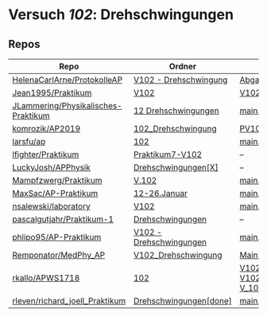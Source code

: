 # Versuch *102*: Drehschwingungen

## Repos

|                                       Repo                                       |                                                      Ordner                                                      |                                                                                                                                                                                            PDFs                                                                                                                                                                                            |
|----------------------------------------------------------------------------------|------------------------------------------------------------------------------------------------------------------|--------------------------------------------------------------------------------------------------------------------------------------------------------------------------------------------------------------------------------------------------------------------------------------------------------------------------------------------------------------------------------------------|
|[HelenaCarlArne/ProtokolleAP](../repo/HelenaCarlArne/ProtokolleAP)                |[V102 - Drehschwingung](https://github.com/HelenaCarlArne/ProtokolleAP/tree/master/V102%20-%20Drehschwingung)     |[Abgabe.pdf](https://docs.google.com/viewer?url=https://raw.githubusercontent.com/NicoWeio/awesome-ap-pdfs/main/HelenaCarlArne%E2%88%95ProtokolleAP/102/Abgabe.pdf) \*                                                                                                                                                                                                                      |
|[Jean1995/Praktikum](../repo/Jean1995/Praktikum)                                  |[V102](https://github.com/Jean1995/Praktikum/tree/master/V102)                                                    |[V102.pdf](https://docs.google.com/viewer?url=https://raw.githubusercontent.com/Jean1995/Praktikum/master/Protokolle_Fertig/V102.pdf)                                                                                                                                                                                                                                                       |
|[JLammering/Physikalisches-Praktikum](../repo/JLammering/Physikalisches-Praktikum)|[12 Drehschwingungen](https://github.com/JLammering/Physikalisches-Praktikum/tree/master/12%20Drehschwingungen)   |[main.pdf](https://docs.google.com/viewer?url=https://raw.githubusercontent.com/NicoWeio/awesome-ap-pdfs/main/JLammering%E2%88%95Physikalisches-Praktikum/102/main.pdf) \*                                                                                                                                                                                                                  |
|[komrozik/AP2019](../repo/komrozik/AP2019)                                        |[102_Drehschwingung](https://github.com/komrozik/AP2019/tree/master/102_Drehschwingung)                           |[PV102_Rueckgabe.pdf](https://docs.google.com/viewer?url=https://raw.githubusercontent.com/komrozik/AP2019/master/102_Drehschwingung/PV102_Rueckgabe.pdf)                                                                                                                                                                                                                                   |
|[larsfu/ap](../repo/larsfu/ap)                                                    |[102](https://github.com/larsfu/ap/tree/master/102)                                                               |[main.pdf](https://docs.google.com/viewer?url=https://raw.githubusercontent.com/NicoWeio/awesome-ap-pdfs/main/larsfu%E2%88%95ap/102/main.pdf) \*                                                                                                                                                                                                                                            |
|[lfighter/Praktikum](../repo/lfighter/Praktikum)                                  |[Praktikum7-V102](https://github.com/lfighter/Praktikum/tree/master/Praktikum7-V102)                              |–                                                                                                                                                                                                                                                                                                                                                                                           |
|[LuckyJosh/APPhysik](../repo/LuckyJosh/APPhysik)                                  |[Drehschwingungen[X]](https://github.com/LuckyJosh/APPhysik/tree/master/Drehschwingungen%5BX%5D)                  |–                                                                                                                                                                                                                                                                                                                                                                                           |
|[Mampfzwerg/Praktikum](../repo/Mampfzwerg/Praktikum)                              |[V.102](https://github.com/Mampfzwerg/Praktikum/tree/master/V.102)                                                |[main.pdf](https://docs.google.com/viewer?url=https://raw.githubusercontent.com/Mampfzwerg/Praktikum/master/V.102/latex-template/main.pdf)                                                                                                                                                                                                                                                  |
|[MaxSac/AP-Praktikum](../repo/MaxSac/AP-Praktikum)                                |[12-26.Januar](https://github.com/MaxSac/AP-Praktikum/tree/master/12-26.Januar)                                   |[main.pdf](https://docs.google.com/viewer?url=https://raw.githubusercontent.com/MaxSac/AP-Praktikum/master/12-26.Januar/build/main.pdf)                                                                                                                                                                                                                                                     |
|[nsalewski/laboratory](../repo/nsalewski/laboratory)                              |[V102](https://github.com/nsalewski/laboratory/tree/master/V102)                                                  |[main.pdf](https://docs.google.com/viewer?url=https://raw.githubusercontent.com/NicoWeio/awesome-ap-pdfs/main/nsalewski%E2%88%95laboratory/102/main.pdf) \*                                                                                                                                                                                                                                 |
|[pascalgutjahr/Praktikum-1](../repo/pascalgutjahr/Praktikum-1)                    |[Drehschwingungen](https://github.com/pascalgutjahr/Praktikum-1/tree/master/Drehschwingungen)                     |–                                                                                                                                                                                                                                                                                                                                                                                           |
|[phlipo95/AP-Praktikum](../repo/phlipo95/AP-Praktikum)                            |[V102 - Drehschwingungen](https://github.com/phlipo95/AP-Praktikum/tree/master/V102%20-%20Drehschwingungen)       |[main.pdf](https://docs.google.com/viewer?url=https://raw.githubusercontent.com/NicoWeio/awesome-ap-pdfs/main/phlipo95%E2%88%95AP-Praktikum/102/main.pdf) \*                                                                                                                                                                                                                                |
|[Remponator/MedPhy_AP](../repo/Remponator/MedPhy_AP)                              |[V102_Drehschwingung](https://github.com/Remponator/MedPhy_AP/tree/master/V102_Drehschwingung)                    |[Main.pdf](https://docs.google.com/viewer?url=https://raw.githubusercontent.com/Remponator/MedPhy_AP/master/V102_Drehschwingung/Main.pdf)                                                                                                                                                                                                                                                   |
|[rkallo/APWS1718](../repo/rkallo/APWS1718)                                        |[102](https://github.com/rkallo/APWS1718/tree/master/102)                                                         |[V102-Protokoll.pdf](https://docs.google.com/viewer?url=https://raw.githubusercontent.com/rkallo/APWS1718/master/102/V102-Protokoll.pdf)<br/>[V102.pdf](https://docs.google.com/viewer?url=https://raw.githubusercontent.com/rkallo/APWS1718/master/102/V102.pdf)<br/>[V_102.pdf](https://docs.google.com/viewer?url=https://raw.githubusercontent.com/rkallo/APWS1718/master/102/V_102.pdf)|
|[rleven/richard_joell_Praktikum](../repo/rleven/richard_joell_Praktikum)          |[Drehschwingungen[done]](https://github.com/rleven/richard_joell_Praktikum/tree/master/Drehschwingungen%5Bdone%5D)|[main.pdf](https://docs.google.com/viewer?url=https://raw.githubusercontent.com/NicoWeio/awesome-ap-pdfs/main/rleven%E2%88%95richard_joell_Praktikum/102/main.pdf) \*                                                                                                                                                                                                                       |
